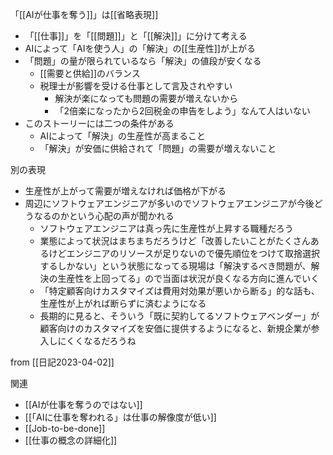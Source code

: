 
「[[AIが仕事を奪う]]」は[[省略表現]]
- 「[[仕事]]」を「[[問題]]」と「[[解決]]」に分けて考える
- AIによって「AIを使う人」の「解決」の[[生産性]]が上がる
- 「問題」の量が限られているなら「解決」の値段が安くなる
    - [[需要と供給]]のバランス
    - 税理士が影響を受ける仕事として言及されやすい
        - 解決が楽になっても問題の需要が増えないから
        - 「2倍楽になったから2回税金の申告をしよう」なんて人はいない
- このストーリーには二つの条件がある
    - AIによって「解決」の生産性が高まること
    - 「解決」が安価に供給されて「問題」の需要が増えないこと

別の表現
- 生産性が上がって需要が増えなければ価格が下がる
- 周辺にソフトウェアエンジニアが多いのでソフトウェアエンジニアが今後どうなるのかという心配の声が聞かれる
    - ソフトウェアエンジニアは真っ先に生産性が上昇する職種だろう
    - 業態によって状況はまちまちだろうけど「改善したいことがたくさんあるけどエンジニアのリソースが足りないので優先順位をつけて取捨選択するしかない」という状態になってる現場は「解決するべき問題が、解決の生産性を上回ってる」ので当面は状況が良くなる方向に進んでいく
    - 「特定顧客向けカスタマイズは費用対効果が悪いから断る」的な話も、生産性が上がれば断らずに済むようになる
    - 長期的に見ると、そういう「既に契約してるソフトウェアベンダー」が顧客向けのカスタマイズを安価に提供するようになると、新規企業が参入しにくくなるだろうね

from [[日記2023-04-02]]

関連
- [[AIが仕事を奪うのではない]]
- [[「AIに仕事を奪われる」は仕事の解像度が低い]]
- [[Job-to-be-done]]
- [[仕事の概念の詳細化]]
